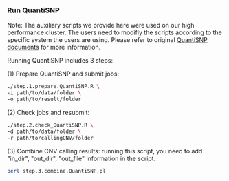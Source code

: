 ### Run QuantiSNP

Note: The auxiliary scripts we provide here were used on our high performance cluster. The users need to modifiy the scripts according to the specific system the users are using. Please refer to original [QuantiSNP documents](https://sites.google.com/site/quantisnp/) for more information.

Running QuantiSNP includes 3 steps:

(1) Prepare QuantiSNP and submit jobs:
```sh
./step.1.prepare.QuantiSNP.R \
-i path/to/data/folder \
-o path/to/result/folder
```
(2) Check jobs and resubmit:
```sh
./step.2.check_QuantiSNP.R \
-d path/to/data/folder \
-r path/to/callingCNV/folder 
```

(3) Combine CNV calling results:
running this script, you need to add "in_dir", "out_dir", "out_file" information in the script.
```sh
perl step.3.combine.QuantiSNP.pl
```
